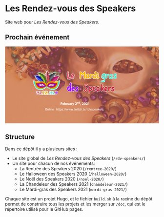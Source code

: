 # Les Rendez-vous des Speakers

 

Site web pour *Les Rendez-vous des Speakers*.

  

## Prochain événement

[![Le Mardi-gras des Speakers 2021](./mardi-gras-2021/static/images/social-share.jpg)](https://rdv-speakers.fr/mardi-gras-2021/)



## Structure

Dans ce dépôt il y a plusieurs sites :

- Le site global de *Les Rendez-vous des Speakers* (`/rdv-speakers/`)
- Un site pour chacun de nos événements:
  - La Rentrée des Speakers 2020 (`/rentree-2020/`)
  - Le Halloween des Speakers 2020 (`/halloween-2020/`)
  - Le Noël des Speakers 2020 (`/noel-2020/`)
  - La Chandeleur des Speakers 2021 (`chandeleur-2021/`)
  - Le Mardi-gras des Speakers 2021 (`mardi-gras-2021/`)

Chaque site est un projet Hugo, et le fichier `build.sh` à la racine du dépôt permet de construire tous les projets et les merger sur `/doc`, qui est le répertoire utilisé pour le GitHub pages.
